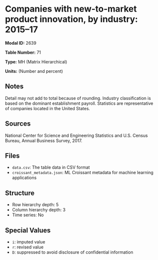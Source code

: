 # Companies with new-to-market product innovation, by industry: 2015&#8211;17

**Modal ID:** 2639

**Table Number:** 71

**Type:** MH (Matrix Hierarchical)

**Units:** (Number and percent)

## Notes

Detail may not add to total because of rounding. Industry classification is based on the dominant establishment payroll. Statistics are representative of companies located in the United States.

## Sources

National Center for Science and Engineering Statistics and U.S. Census Bureau, Annual Business Survey, 2017.

## Files

- `data.csv`: The table data in CSV format
- `croissant_metadata.json`: ML Croissant metadata for machine learning applications

## Structure

- Row hierarchy depth: 5
- Column hierarchy depth: 3
- Time series: No

## Special Values

- `i`: imputed value
- `r`: revised value
- `D`: suppressed to avoid disclosure of confidential information
